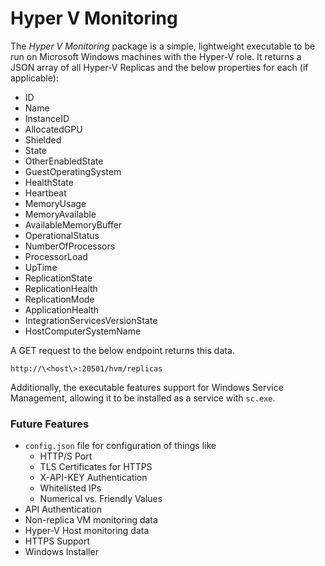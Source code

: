 # Hyper V Monitoring

The *Hyper V Monitoring* package is a simple, lightweight executable to be run on Microsoft Windows machines with the Hyper-V role. It returns a JSON array of all Hyper-V Replicas and the below properties for each (if applicable): 

 - ID
 - Name
 - InstanceID
 - AllocatedGPU
 - Shielded
 - State
 - OtherEnabledState
 - GuestOperatingSystem
 - HealthState
 - Heartbeat
 - MemoryUsage
 - MemoryAvailable
 - AvailableMemoryBuffer
 - OperationalStatus
 - NumberOfProcessors
 - ProcessorLoad
 - UpTime
 - ReplicationState
 - ReplicationHealth
 - ReplicationMode
 - ApplicationHealth
 - IntegrationServicesVersionState
 - HostComputerSystemName

A GET request to the below endpoint returns this data.

`http://\<host\>:20501/hvm/replicas`

Additionally, the executable features support for Windows Service Management, allowing it to be installed as a service with `sc.exe`.



### Future Features

- `config.json` file for configuration of things like
  - HTTP/S Port
  - TLS Certificates for HTTPS
  - X-API-KEY Authentication
  - Whitelisted IPs
  - Numerical vs. Friendly Values
- API Authentication
- Non-replica VM monitoring data
- Hyper-V Host monitoring data
- HTTPS Support
- Windows Installer
